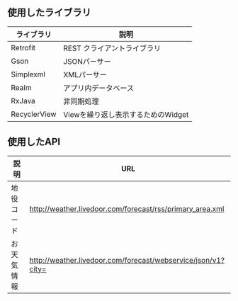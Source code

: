 ## 使用したライブラリ    

| ライブラリ  | 説明 |
|---|---|
| Retrofit  |  REST クライアントライブラリ  | 
| Gson  | JSONパーサー  | 
| Simplexml  | XMLパーサー  | 
| Realm  | アプリ内データベース  | 
| RxJava  | 非同期処理  | 
| RecyclerView  | Viewを繰り返し表示するためのWidget  |  

## 使用したAPI  
| 説明  | URL |
|---|---|
| 地役コード  |  http://weather.livedoor.com/forecast/rss/primary_area.xml  | 
| お天気情報  | http://weather.livedoor.com/forecast/webservice/json/v1?city=  | 
